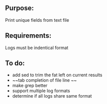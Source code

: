 ## Purpose:
  Print unique fields from text file 

## Requirements: 
  Logs must be indentical format

## To do:
  - add sed to trim the fat left on current results
  - ~~tab completion of file line ~~
  - make grep better
  - support multiple log formats
  - determine if all logs share same format
 
    
